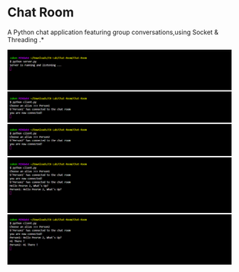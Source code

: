 Chat Room
============================
 A Python chat application featuring group conversations,using Socket & Threading .*

<img src="/img/server%20starting.png">
<img src="/img/person%201.png">
<img src="/img/person%202.png">
<img src="/img/person%201%20to%202.png">
<img src="/img/person%202%20to%201.png">
